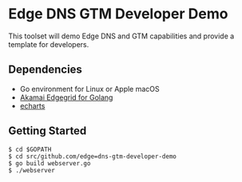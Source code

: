 # Edge DNS GTM Developer Demo
This toolset will demo Edge DNS and GTM capabilities and provide a template for developers.

## Dependencies

* Go environment for Linux or Apple macOS
* [Akamai Edgegrid for Golang](https://github.com/akamai/AkamaiOPEN-edgegrid-golang)
* [echarts](https://github.com/go-echarts)

## Getting Started

```
$ cd $GOPATH
$ cd src/github.com/edge=dns-gtm-developer-demo
$ go build webserver.go
$ ./webserver
```